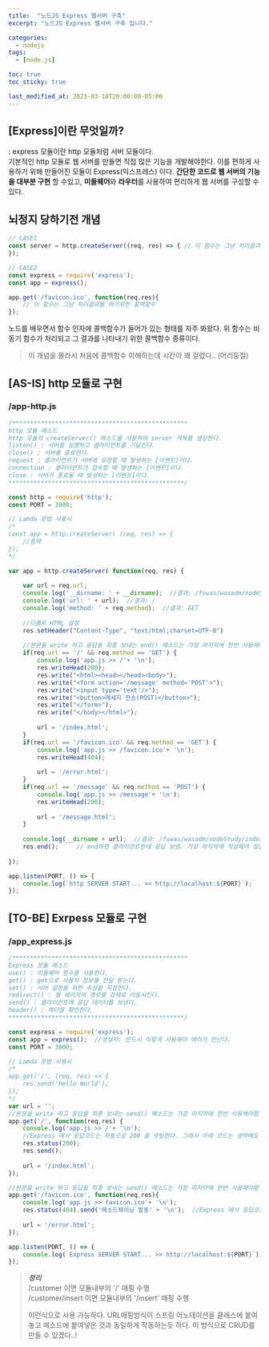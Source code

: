 ```yaml
---
title:  "노드JS Express 웹서버 구축"
excerpt: "노드JS Express 웹서버 구축 입니다."

categories:
  - nodejs
tags:
  - [node.js]

toc: true
toc_sticky: true

last_modified_at: 2023-03-18T20:00:00-05:00
---
```


## [Express]이란 무엇일까?
: express 모듈이란 http 모듈처럼 서버 모듈이다.  
기본적인 http 모듈로 웹 서버를 만들면 직접 많은 기능을 개발해야한다. 
이를 편하게 사용하기 위해 만들어진 모듈이 Express(익스프레스) 이다. 
**간단한 코드로 웹 서버의 기능을 대부분 구현** 할 수있고, **미들웨어**와 **라우터**를 사용하여 편리하게 웹 서버를 구성할 수 있다.



## 뇌정지 당하기전 개념
```js
// CASE1
const server = http.createServer((req, res) => { // 이 함수는 그냥 처리결과를 하기위한 콜백함수
});

// CASE2
const express = require('express');
const app = express();

app.get('/favicon.ico', function(req,res){
    // 이 함수는 그냥 처리결과를 하기위한 콜백함수
});

```
노드를 배우면서 함수 인자에 콜백함수가 들어가 있는 형태를 자주 봐왔다. 위 함수는 비동기 함수가 처리되고 그 결과를 나타내기 위한 콜백함수 종류이다.

> 이 개념을 몰라서 처음에 콜백함수 이해하는데 시간이 꽤 걸렸다.. (어리둥절)

 

## [AS-IS] http 모듈로 구현
### /app-http.js
```js
/*************************************************
http 모듈 메소드
http 모듈의 createServer() 메소드를 사용하여 server 객체를 생성한다.
listen() : 서버를 실행하고 클라이언트를 기달린다.
close() : 서버를 종료한다.
request : 클라이언트가 서버에 요청할 때 발생하는 [이벤트]이다.
connection : 클라이언트가 접속할 때 발생하는 [이벤트]이다.
close : 서버가 종료될 때 발생하는 [이벤트]이다.
*************************************************/

const http = require('http');
const PORT = 3000;

// Lamda 문법 사용시
/*
const app = http.createServer( (req, res) => {
	//중략
});
*/

var app = http.createServer( function(req, res) {
	
    var url = req.url;
    console.log('__dirname: ' + __dirname);  //결과: /fswas/wasadm/nodeStudy/
    console.log('url: ' + url);  //결과: /
    console.log('method: ' + req.method);  //결과: GET
    
    //디폴트 HTML 설정
    res.setHeader("Content-Type", "text/html;charset=UTF-8")
	
    //본문을 write 하고 응답을 최종 보내는 end() 메소드는 가장 마지막에 한번 사용해야함
    if(req.url == '/' && req.method == 'GET') {
        console.log('app.js >> /'+ '\n'); 
        res.writeHead(200);
        res.write("<html><head></head><body>");
        res.write("<form action='/message' method='POST'>");
        res.write("<input type='text'/>");
        res.write("<button>메세지 전송(POST)</button>");
        res.write("</form>");
        res.write("</body></html>");
        
        url = '/index.html';        
    }
    if(req.url == '/favicon.ico' && req.method == 'GET') {
        console.log('app.js >> /favicon.ico'+ '\n');
        res.writeHead(404);
        
        url = '/error.html';        
    }
    if(req.url == '/message' && req.method == 'POST') {
        console.log('app.js >> /message'+ '\n');
        res.writeHead(200);
		
        url = '/message.html';        
    }
    
    console.log(__dirname + url);  //결과: /fswas/wasadm/nodeStudy/index.html
    res.end();     // end하면 클라이언트한테 응답 보냄. 가장 마지막에 작성해야 정상작동 한다.
    
});

app.listen(PORT, () => {
    console.log(`http SERVER START... >> http://localhost:${PORT}`);
});

```


## [TO-BE] Exrpess 모듈로 구현
### /app_express.js
```js
/*************************************************
Express 모듈 메소드
use() : 미들웨어 함수를 사용한다.
get() : get으로 사용자 정보를 전달 받는다.
set() : 서버 설정을 위한 속성을 지정한다.
redirect() : 웹 페이지의 경로를 강제로 이동시킨다.
send() : 클라이언트에 응답 데이터를 보낸다.
header() : 헤더를 확인한다.
*************************************************/

const express = require('express');
const app = express();  //생성자: 반드시 이렇게 사용해야 에러가 안난다.
const PORT = 3000;

// Lamda 문법 사용시
/*
app.get('/', (req, res) => {
    res.send('Hello World');
});
*/
var url = '';
//본문을 write 하고 응답을 최종 보내는 send() 메소드는 가장 마지막에 한번 사용해야함
app.get('/', function(req,res) {
    console.log('app.js >> /'+ '\n');  
    //Express 에서 응답코드는 자동으로 200 을 셋팅한다. 그래서 아래 코드는 생략해도 된다.
    res.status(200);
    res.send();
    
    url = '/index.html';
});

//본문을 write 하고 응답을 최종 보내는 send() 메소드는 가장 마지막에 한번 사용해야함
app.get('/favicon.ico', function(req,res){
    console.log('app.js >> favicon.ico'+ '\n');       
    res.status(404).send('메소드체이닝 발동' + '\n');  //Express 에서 응답코드를 셋팅하는 방법. (그리고 메소드 체이닝으로 응답해보았다.)
    
    url = '/error.html';
});

app.listen(PORT, () => {
    console.log(`Express SERVER START... >> http://localhost:${PORT}`);
});

```

> ***정리***  
> /customer 이면 모듈내부의 '/' 매핑 수행  
> /customer/insert 이면 모듈내부의 '/insert' 매핑 수행  
>   
> 이런식으로 사용 가능하다. URL매핑방식이 스프링 어노테이션을 클래스에 붙여놓고 메소드에 붙여넣은 것과 동일하게 작동하는듯 하다. 
> 이 방식으로 CRUD를 만들 수 있겠다..!

